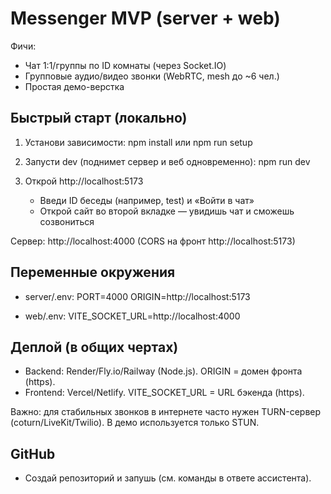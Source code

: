 # Messenger MVP (server + web)

Фичи:
- Чат 1:1/группы по ID комнаты (через Socket.IO)
- Групповые аудио/видео звонки (WebRTC, mesh до ~6 чел.)
- Простая демо-верстка

## Быстрый старт (локально)
1) Установи зависимости:
   npm install
   или
   npm run setup

2) Запусти dev (поднимет сервер и веб одновременно):
   npm run dev

3) Открой http://localhost:5173
   - Введи ID беседы (например, test) и «Войти в чат»
   - Открой сайт во второй вкладке — увидишь чат и сможешь созвониться

Сервер: http://localhost:4000 (CORS на фронт http://localhost:5173)

## Переменные окружения
- server/.env:
  PORT=4000
  ORIGIN=http://localhost:5173

- web/.env:
  VITE_SOCKET_URL=http://localhost:4000

## Деплой (в общих чертах)
- Backend: Render/Fly.io/Railway (Node.js). ORIGIN = домен фронта (https).
- Frontend: Vercel/Netlify. VITE_SOCKET_URL = URL бэкенда (https).

Важно: для стабильных звонков в интернете часто нужен TURN-сервер (coturn/LiveKit/Twilio). В демо используется только STUN.

## GitHub
- Создай репозиторий и запушь (см. команды в ответе ассистента).
